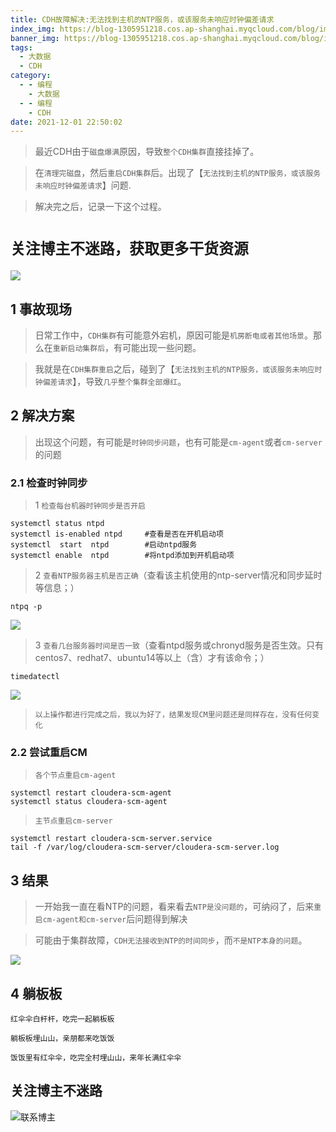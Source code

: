 ```yaml
---
title: CDH故障解决:无法找到主机的NTP服务，或该服务未响应时钟偏差请求
index_img: https://blog-1305951218.cos.ap-shanghai.myqcloud.com/blog/image/articleBg/1(106).jpg
banner_img: https://blog-1305951218.cos.ap-shanghai.myqcloud.com/blog/image/articleBg/1(106).jpg
tags:
  - 大数据
  - CDH
category:
  - - 编程
    - 大数据
  - - 编程
    - CDH
date: 2021-12-01 22:50:02
---
```


> 最近CDH由于`磁盘爆满`原因，导致`整个CDH集群`直接挂掉了。

> 在`清理完磁盘`，然后`重启CDH集群`后。出现了【`无法找到主机的NTP服务，或该服务未响应时钟偏差请求`】问题.

> 解决完之后，记录一下这个过程。

<!-- more -->

# `关注博主不迷路，获取更多干货资源`

![](https://github-edu-student-id-card-basic-1305951218.cos.ap-shanghai.myqcloud.com/shouhou.jpg)

## 1 事故现场

> 日常工作中，`CDH集群`有可能意外宕机，原因可能是`机房断电或者其他场景`。那么在`重新启动集群后`，有可能出现一些问题。

> 我就是在`CDH集群重启`之后，碰到了【`无法找到主机的NTP服务，或该服务未响应时钟偏差请求`】，导致`几乎整个集群全部爆红`。

## 2 解决方案

> 出现这个问题，有可能是`时钟同步问题`，也有可能是`cm-agent`或者`cm-server`的问题

### 2.1 检查时钟同步

> 1 `检查每台机器时钟同步是否开启`

```shell
systemctl status ntpd
systemctl is-enabled ntpd     #查看是否在开机启动项
systemctl  start  ntpd        #启动ntpd服务
systemctl enable  ntpd        #将ntpd添加到开机启动项
```

> 2 `查看NTP服务器主机是否正确`（查看该主机使用的ntp-server情况和同步延时等信息；）

```shell
ntpq -p
```

![](https://blog-1305951218.cos.ap-shanghai.myqcloud.com/blog/image/articleContent/CDH故障解决-无法找到主机的NTP服务，或该服务未响应时钟偏差请求/1.png)

> 3 `查看几台服务器时间是否一致`（查看ntpd服务或chronyd服务是否生效。只有centos7、redhat7、ubuntu14等以上（含）才有该命令；）

```shell
timedatectl
```

![](https://blog-1305951218.cos.ap-shanghai.myqcloud.com/blog/image/articleContent/CDH故障解决-无法找到主机的NTP服务，或该服务未响应时钟偏差请求/2.png)

> `以上操作都进行完成之后，我以为好了，结果发现CM里问题还是同样存在，没有任何变化`

### 2.2 尝试重启CM

> `各个节点重启cm-agent`

```shell
systemctl restart cloudera-scm-agent
systemctl status cloudera-scm-agent
```

> `主节点重启cm-server`

```shell
systemctl restart cloudera-scm-server.service
tail -f /var/log/cloudera-scm-server/cloudera-scm-server.log
```

## 3 结果

> 一开始我一直在看NTP的问题，看来看去`NTP是没问题的`，可纳闷了，后来`重启cm-agent和cm-server`后问题得到解决

> 可能由于集群故障，`CDH无法接收到NTP的时间同步`，而`不是NTP本身的问题`。

![](https://blog-1305951218.cos.ap-shanghai.myqcloud.com/blog/image/articleContent/CDH故障解决-无法找到主机的NTP服务，或该服务未响应时钟偏差请求/3.png)

## 4 躺板板

`红伞伞白杆杆，吃完一起躺板板`

`躺板板埋山山，亲朋都来吃饭饭`

`饭饭里有红伞伞，吃完全村埋山山，来年长满红伞伞`

## 关注博主不迷路
![联系博主](https://github-edu-student-id-card-basic-1305951218.cos.ap-shanghai.myqcloud.com/shouhou.jpg)